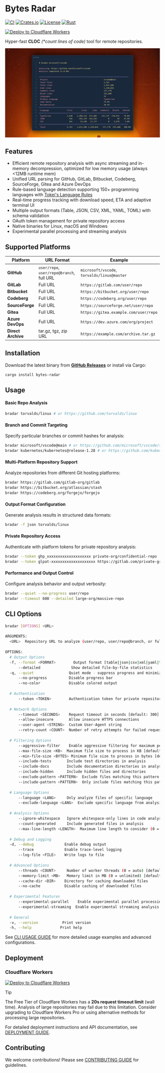 # Bytes Radar

[![CI](https://github.com/zmh-program/bytes-radar/workflows/CI/badge.svg)](https://github.com/zmh-program/bytes-radar/actions)
[![Crates.io](https://img.shields.io/crates/v/bytes-radar.svg)](https://crates.io/crates/bytes-radar)
[![License](https://img.shields.io/badge/license-Apache%202.0-blue.svg)](LICENSE)
[![Rust](https://img.shields.io/badge/rust-1.70+-orange.svg)](https://www.rust-lang.org)

[![Deploy to Cloudflare Workers](https://deploy.workers.cloudflare.com/button.svg)](https://deploy.workers.cloudflare.com/?url=https://github.com/zmh-program/bytes-radar)

Hyper-fast **CLOC** _(\*count lines of code)_ tool for remote repositories.

![Banner](docs/banner.jpg)

## Features

- Efficient remote repository analysis with async streaming and in-memory decompression, optimized for low memory usage (always <12MB runtime mem)
- Unified URL parsing for GitHub, GitLab, Bitbucket, Codeberg, SourceForge, Gitea and Azure DevOps
- Rule-based language detection supporting 150+ programming languages with [Tokei's Language Rules](https://github.com/XAMPPRocky/tokei/blob/master/languages.json)
- Real-time progress tracking with download speed, ETA and adaptive terminal UI
- Multiple output formats (Table, JSON, CSV, XML, YAML, TOML) with schema validation
- OAuth token management for private repository access
- Native binaries for Linux, macOS and Windows
- Experimental parallel processing and streaming analysis

## Supported Platforms

| Platform           | URL Format                                | Example                                     |
| ------------------ | ----------------------------------------- | ------------------------------------------- |
| **GitHub**         | `user/repo`, `user/repo@branch`, full URL | `microsoft/vscode`, `torvalds/linux@master` |
| **GitLab**         | Full URL                                  | `https://gitlab.com/user/repo`              |
| **Bitbucket**      | Full URL                                  | `https://bitbucket.org/user/repo`           |
| **Codeberg**       | Full URL                                  | `https://codeberg.org/user/repo`            |
| **SourceForge**    | Full URL                                  | `https://sourceforge.net/user/repo`         |
| **Gitea**          | Full URL                                  | `https://gitea.example.com/user/repo`       |
| **Azure DevOps**   | Full URL                                  | `https://dev.azure.com/org/project`         |
| **Direct Archive** | tar.gz, tgz, zip URL                      | `https://example.com/archive.tar.gz`        |

## Installation

Download the latest binary from **[GitHub Releases](https://github.com/zmh-program/bytes-radar/releases)** or install via Cargo:

```bash
cargo install bytes-radar
```

## Usage

#### Basic Repo Analysis

```bash
bradar torvalds/linux # or https://github.com/torvalds/linux
```

#### Branch and Commit Targeting

Specify particular branches or commit hashes for analysis:

```bash
bradar microsoft/vscode@main # or https://github.com/microsoft/vscode/tree/main
bradar kubernetes/kubernetes@release-1.28 # or https://github.com/kubernetes/kubernetes/tree/release-1.28
```

#### Multi-Platform Repository Support

Analyze repositories from different Git hosting platforms:

```bash
bradar https://gitlab.com/gitlab-org/gitlab
bradar https://bitbucket.org/atlassian/stash
bradar https://codeberg.org/forgejo/forgejo
```

#### Output Format Configuration

Generate analysis results in structured data formats:

```bash
bradar -f json torvalds/linux
```

#### Private Repository Access

Authenticate with platform tokens for private repository analysis:

```bash
bradar --token ghp_xxxxxxxxxxxxxxxxxxxx private-org/confidential-repo
bradar --token glpat-xxxxxxxxxxxxxxxxxxxx https://gitlab.com/private-group/project
```

#### Performance and Output Control

Configure analysis behavior and output verbosity:

```bash
bradar --quiet --no-progress user/repo
bradar --timeout 600 --detailed large-org/massive-repo
```

## CLI Options

```bash
bradar [OPTIONS] <URL>

ARGUMENTS:
  <URL>  Repository URL to analyze (user/repo, user/repo@branch, or full URL)

OPTIONS:
  # Output Options
  -f, --format <FORMAT>        Output format [table|json|csv|xml|yaml|toml]
      --detailed              Show detailed file-by-file statistics
  -q, --quiet                Quiet mode - suppress progress and minimize output
      --no-progress          Disable progress bar
      --no-color             Disable colored output

  # Authentication
      --token <TOKEN>        Authentication token for private repositories

  # Network Options
      --timeout <SECONDS>    Request timeout in seconds [default: 300]
      --allow-insecure       Allow insecure HTTPS connections
      --user-agent <STRING>  Custom User-Agent string
      --retry-count <COUNT>  Number of retry attempts for failed requests [default: 3]

  # Filtering Options
      --aggressive-filter    Enable aggressive filtering for maximum performance
      --max-file-size <KB>  Maximum file size to process in KB [default: 1024]
      --min-file-size <BYTES> Minimum file size to process in bytes [default: 1]
      --include-tests       Include test directories in analysis
      --include-docs        Include documentation directories in analysis
      --include-hidden      Include hidden files and directories
      --exclude-pattern <PATTERN>  Exclude files matching this pattern (glob)
      --include-pattern <PATTERN>  Only include files matching this pattern (glob)

  # Language Options
      --language <LANG>     Only analyze files of specific language
      --exclude-language <LANG>  Exclude specific language from analysis

  # Analysis Options
      --ignore-whitespace   Ignore whitespace-only lines in code analysis
      --count-generated     Include generated files in analysis
      --max-line-length <LENGTH>  Maximum line length to consider (0 = unlimited) [default: 0]

  # Debug and Logging
  -d, --debug              Enable debug output
      --trace              Enable trace-level logging
      --log-file <FILE>    Write logs to file

  # Advanced Options
      --threads <COUNT>     Number of worker threads (0 = auto) [default: 0]
      --memory-limit <MB>   Memory limit in MB (0 = unlimited) [default: 0]
      --cache-dir <DIR>    Directory for caching downloaded files
      --no-cache           Disable caching of downloaded files

  # Experimental Features
      --experimental-parallel    Enable experimental parallel processing
      --experimental-streaming  Enable experimental streaming analysis

  # General
  -v, --version           Print version
  -h, --help             Print help
```

See [CLI USAGE GUIDE](docs/CLI_USAGE.md) for more detailed usage examples and advanced configurations.

## Deployment

### Cloudflare Workers

[![Deploy to Cloudflare Workers](https://deploy.workers.cloudflare.com/button.svg)](https://deploy.workers.cloudflare.com/?url=https://github.com/zmh-program/bytes-radar)

> [!TIP]
> The Free Tier of Cloudflare Workers has a **20s request timeout limit** (wall time). Analysis of large repositories may fail due to this limitation. Consider upgrading to Cloudflare Workers Pro or using alternative methods for processing large repositories.

For detailed deployment instructions and API documentation, see [DEPLOYMENT GUIDE](docs/DEPLOYMENT.md).

## Contributing

We welcome contributions! Please see [CONTRIBUTING GUIDE](docs/CONTRIBUTING.md) for guidelines.
